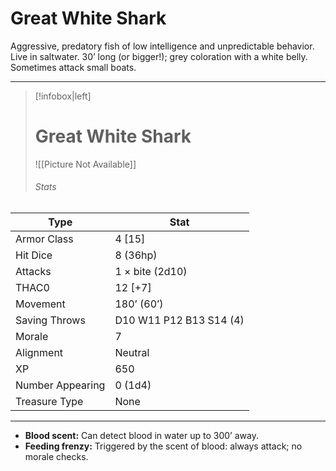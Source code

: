 # Great White Shark

Aggressive, predatory fish of low intelligence and unpredictable behavior. Live in saltwater.
30’ long (or bigger!); grey coloration with a white belly. Sometimes attack small boats.

------
> [!infobox|left] 
>  # Great White Shark 
>  ![[Picture Not Available]] 
>  ###### Stats 
| Type                    | Stat        |
| ---------------- | ------------------------------ | 
| Armor Class     | 4 [15]                  |
| Hit Dice         | 8 (36hp)                |
| Attacks          | 1 × bite (2d10)         |
| THAC0            | 12 [+7]                 |
| Movement         | 180’ (60’)              |
| Saving Throws    | D10 W11 P12 B13 S14 (4) |
| Morale           | 7                       |
| Alignment        | Neutral                 |
| XP               | 650                     |
| Number Appearing | 0 (1d4)                 |
| Treasure Type    | None                    |

------

- **Blood scent:** Can detect blood in water up to 300’ away.
- **Feeding frenzy:** Triggered by the scent of blood: always attack; no morale checks.

